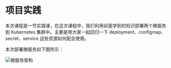 # 项目实践

本次课程是一节实践课，在这次课程中，我们利用前面学到的知识部署两个微服务到 Kubernetes 集群中。主要是带大家一起回归一下 deployment、configmap、secret、service 这些资源如何配合使用。

本次部署微服务如下图所示：

![微服务架构](https://github.com/findsec-cn/k100/raw/master/docs/micoservice.jpg)
